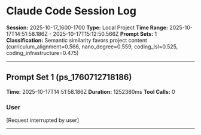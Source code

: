 # Claude Code Session Log

**Session:** 2025-10-17_1600-1700
**Type:** Local Project
**Time Range:** 2025-10-17T14:51:58.186Z - 2025-10-17T15:12:50.566Z
**Prompt Sets:** 1
**Classification:** Semantic similarity favors project content (curriculum_alignment=0.566, nano_degree=0.559, coding_lsl=0.525, coding_infrastructure=0.475)

---

<a name="ps_1760712718186"></a>
## Prompt Set 1 (ps_1760712718186)

**Time:** 2025-10-17T14:51:58.186Z
**Duration:** 1252380ms
**Tool Calls:** 0

### User

[Request interrupted by user]

---

